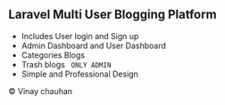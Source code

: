 ## Laravel Multi User Blogging Platform

* Includes User login and Sign  up
* Admin Dashboard and User Dashboard
* Categories Blogs
* Trash blogs ``` ONLY ADMIN```
* Simple and Professional Design

&copy; Vinay chauhan




